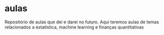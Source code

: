 # aulas
Repositório de aulas que dei e darei no futuro. Aqui teremos aulas de temas relacionados a estatística, machine learning e finanças quantitativas
